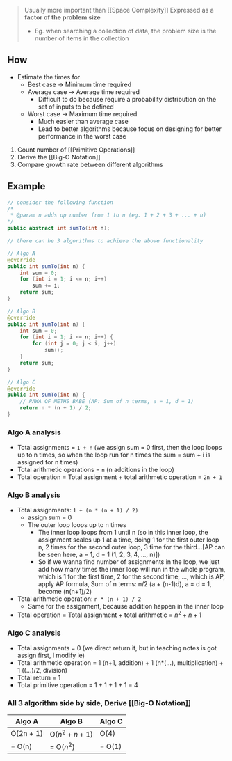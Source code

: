 > Usually more important than [[Space Complexity]]
> Expressed as a **factor of the problem size**
> 	- Eg. when searching a collection of data, the problem size is the number of items in the collection

## How
- Estimate the times for
	- Best case -> Minimum time required
	- Average case -> Average time required
		 - Difficult to do because require a probability distribution on the set of inputs to be defined
	- Worst case -> Maximum time required
		- Much easier than average case
		- Lead to better algorithms because focus on designing for better performance in the worst case
1. Count number of [[Primitive Operations]]
2. Derive the [[Big-O Notation]]
3. Compare growth rate between different algorithms

## Example
```java
// consider the following function
/*
 * @param n adds up number from 1 to n (eg. 1 + 2 + 3 + ... + n)
*/
public abstract int sumTo(int n);

// there can be 3 algorithms to achieve the above functionality

// Algo A
@override
public int sumTo(int n) {
	int sum = 0;
	for (int i = 1; i <= n; i++)
		sum += i;
	return sum;
}

// Algo B
@override
public int sumTo(int n) {
	int sum = 0;
	for (int i = 1; i <= n; i++) {
		for (int j = 0; j < i; j++)
			sum++;
	}
	return sum;
}

// Algo C
@override
public int sumTo(int n) {
	// PAWA OF METHS BABE (AP: Sum of n terms, a = 1, d = 1)
	return n * (n + 1) / 2;
}
```

### Algo A analysis
- Total assignments = `1 + n` (we assign sum = 0 first, then the loop loops up to n times, so when the loop run for n times the sum = sum + i is assigned for n times)
- Total arithmetic operations = `n` (n additions in the loop)
- Total operation = Total assignment + total arithmetic operation = `2n + 1`

### Algo B analysis
- Total assignments: `1 + (n * (n + 1) / 2)`
	- assign sum = 0
	- The outer loop loops up to n times
		- The inner loop loops from 1 until n (so in this inner loop, the assignment scales up 1 at a time, doing 1 for the first outer loop n, 2 times for the second outer loop, 3 time for the third...[AP can be seen here, a = 1, d = 1 (1, 2, 3, 4, ..., n)])
		- So if we wanna find number of assignments in the loop, we just add how many times the inner loop will run in the whole program, which is 1 for the first time, 2 for the second time, ..., which is AP, apply AP formula, Sum of n terms: n/2 (a + (n-1)d), a = d = 1, become (n(n+1)/2)
- Total arithmetic operation: `n * (n + 1) / 2`
	- Same for the assignment, because addition happen in the inner loop
- Total operation = Total assignment + total arithmetic = $n^2 + n + 1$
### Algo C analysis
- Total assignments = 0 (we direct return it, but in teaching notes is got assign first, I modify le)
- Total arithmetic operation = 1 (n+1, addition) + 1 (n*(...), multiplication) + 1 ((...)/2, division)
- Total return = 1
- Total primitive operation = 1 + 1 + 1 + 1 = 4

### All 3 algorithm side by side, Derive [[Big-O Notation]]

| Algo A    | Algo B           | Algo C |
| --------- | ---------------- | ------ |
| O(2n + 1) | O($n^2 + n + 1$) | O(4)   |
| = O(n)    | = O($n^2$)       | = O(1) |

